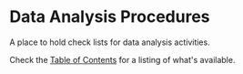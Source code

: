 # Data Analysis Procedures

A place to hold check lists for data analysis activities.

Check the [Table of Contents](TOC.md) for a listing of what's available.